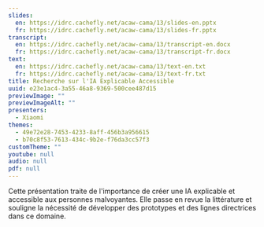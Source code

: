 ```yaml
---
slides:
  en: https://idrc.cachefly.net/acaw-cama/13/slides-en.pptx
  fr: https://idrc.cachefly.net/acaw-cama/13/slides-fr.pptx
transcript:
  en: https://idrc.cachefly.net/acaw-cama/13/transcript-en.docx
  fr: https://idrc.cachefly.net/acaw-cama/13/transcript-fr.docx
text:
  en: https://idrc.cachefly.net/acaw-cama/13/text-en.txt
  fr: https://idrc.cachefly.net/acaw-cama/13/text-fr.txt
title: Recherche sur l'IA Explicable Accessible
uuid: e23e1ac4-3a55-46a8-9369-500cee487d15
previewImage: ""
previewImageAlt: ""
presenters:
  - Xiaomi
themes:
  - 49e72e28-7453-4233-8aff-456b3a956615
  - b70c8f53-7613-434c-9b2e-f76da3cc57f3
customTheme: ""
youtube: null
audio: null
pdf: null
---
```

Cette présentation traite de l'importance de créer une IA explicable et accessible aux personnes malvoyantes. Elle passe en revue la littérature et souligne la nécessité de développer des prototypes et des lignes directrices dans ce domaine.
